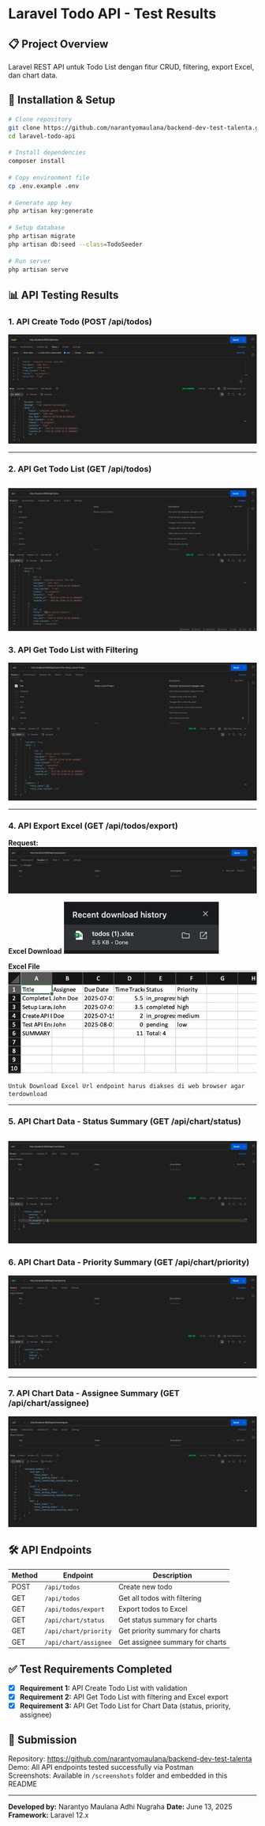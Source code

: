 # Laravel Todo API - Test Results

## 📋 Project Overview
Laravel REST API untuk Todo List dengan fitur CRUD, filtering, export Excel, dan chart data.

## 🚀 Installation & Setup

```bash
# Clone repository
git clone https://github.com/narantyomaulana/backend-dev-test-talenta.git
cd laravel-todo-api

# Install dependencies
composer install

# Copy environment file
cp .env.example .env

# Generate app key
php artisan key:generate

# Setup database
php artisan migrate
php artisan db:seed --class=TodoSeeder

# Run server
php artisan serve
```

## 📊 API Testing Results

### 1. API Create Todo (POST /api/todos)

![Create Todo](screenshots/create-todo.png)

---

### 2. API Get Todo List (GET /api/todos)

![Get Todos](screenshots/get-todo-list.png)
---

### 3. API Get Todo List with Filtering

![Filtered Todos](screenshots/filtered-todos.png)

---

### 4. API Export Excel (GET /api/todos/export)


**Request:**
![Export Excel Request](screenshots/excel-export-request.png)

**Excel Download**
![Excel Download](screenshots/excel-download.png)

**Excel File**
![Excel Download](screenshots/excel-file.png)

```
Untuk Download Excel Url endpoint harus diakses di web browser agar terdownload
```

---

### 5. API Chart Data - Status Summary (GET /api/chart/status)

![Chart Status](screenshots/chart-status.png)
---

### 6. API Chart Data - Priority Summary (GET /api/chart/priority)

![Chart Priority](screenshots/chart-priority.png)

---

### 7. API Chart Data - Assignee Summary (GET /api/chart/assignee)

![Chart Assignee](screenshots/chart-assignee.png)


## 🛠️ API Endpoints

| Method | Endpoint | Description |
|--------|----------|-------------|
| POST | `/api/todos` | Create new todo |
| GET | `/api/todos` | Get all todos with filtering |
| GET | `/api/todos/export` | Export todos to Excel |
| GET | `/api/chart/status` | Get status summary for charts |
| GET | `/api/chart/priority` | Get priority summary for charts |
| GET | `/api/chart/assignee` | Get assignee summary for charts |

## ✅ Test Requirements Completed

- [x] **Requirement 1:** API Create Todo List with validation
- [x] **Requirement 2:** API Get Todo List with filtering and Excel export
- [x] **Requirement 3:** API Get Todo List for Chart Data (status, priority, assignee)

## 📧 Submission

Repository: https://github.com/narantyomaulana/backend-dev-test-talenta
Demo: All API endpoints tested successfully via Postman  
Screenshots: Available in `/screenshots` folder and embedded in this README

---

**Developed by:** Narantyo Maulana Adhi Nugraha
**Date:** June 13, 2025  
**Framework:** Laravel 12.x
